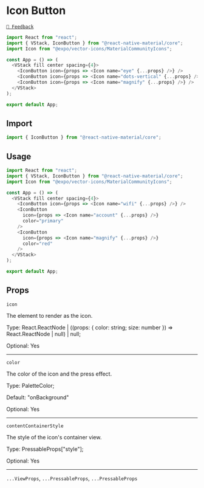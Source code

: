 # Icon Button

[`💬 Feedback`](https://github.com/yamankatby/react-native-material/labels/component%3A%20IconButton)

```js with-preview
import React from "react";
import { VStack, IconButton } from "@react-native-material/core";
import Icon from "@expo/vector-icons/MaterialCommunityIcons";

const App = () => (
  <VStack fill center spacing={4}>
    <IconButton icon={props => <Icon name="eye" {...props} />} />
    <IconButton icon={props => <Icon name="dots-vertical" {...props} />} />
    <IconButton icon={props => <Icon name="magnify" {...props} />} />
  </VStack>
);

export default App;
```

## Import

```js
import { IconButton } from "@react-native-material/core";
```

## Usage

```js with-preview
import React from "react";
import { VStack, IconButton } from "@react-native-material/core";
import Icon from "@expo/vector-icons/MaterialCommunityIcons";

const App = () => (
  <VStack fill center spacing={4}>
    <IconButton icon={props => <Icon name="wifi" {...props} />} />
    <IconButton
      icon={props => <Icon name="account" {...props} />}
      color="primary"
    />
    <IconButton
      icon={props => <Icon name="magnify" {...props} />}
      color="red"
    />
  </VStack>
);

export default App;
```

## Props

`icon`

The element to render as the icon.

Type: React.ReactNode | ((props: { color: string; size: number }) =\> React.ReactNode | null) | null;

Optional: Yes

---

`color`

The color of the icon and the press effect.

Type: PaletteColor;

Default: "onBackground"

Optional: Yes

---

`contentContainerStyle`

The style of the icon's container view.

Type: PressableProps["style"];

Optional: Yes

---

`...ViewProps`, `...PressableProps`, `...PressableProps`
